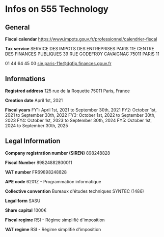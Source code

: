 # Infos on 555 Technology

## General

**Fiscal calendar**
https://www.impots.gouv.fr/professionnel/calendrier-fiscal

**Tax service**
SERVICE DES IMPOTS DES ENTREPRISES PARIS 11E
CENTRE DES FINANCES PUBLIQUES
39 RUE GODEFROY CAVAIGNAC 75011 PARIS 11

01 44 64 45 00
sie.paris-11e@dgfip.finances.gouv.fr

## Informations

**Registred address**
125 rue de la Roquette
75011 Paris, France

**Creation date**
April 1st, 2021

**Fiscal years**
FY1: April 1st, 2021 to September 30th, 2021
FY2: October 1st, 2021 to September 30th, 2022
FY3: October 1st, 2022 to September 30th, 2023
FY4: October 1st, 2023 to September 30th, 2024
FY5: October 1st, 2024 to September 30th, 2025

## Legal Information
**Company registration number (SIREN)**
898248828

**Fiscal Number**
89824882800011

**VAT number**
FR69898248828

**APE code**
6201Z - Programmation informatique

**Collective convention**
Bureaux d'études techniques SYNTEC (1486)

**Legal form**
SASU

**Share capital**
1000€

**Fiscal regime**
RSI - Régime simplifié d'imposition

**VAT regime**
RSI - Régime simplifié d'imposition



